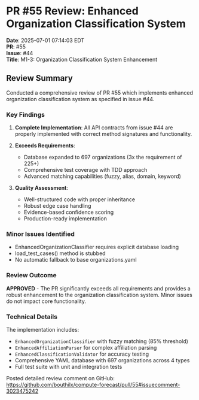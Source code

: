 # PR #55 Review: Enhanced Organization Classification System

**Date**: 2025-07-01 07:14:03 EDT  
**PR**: #55  
**Issue**: #44  
**Title**: M1-3: Organization Classification System Enhancement

## Review Summary

Conducted a comprehensive review of PR #55 which implements enhanced organization classification system as specified in issue #44.

### Key Findings

1. **Complete Implementation**: All API contracts from issue #44 are properly implemented with correct method signatures and functionality.

2. **Exceeds Requirements**: 
   - Database expanded to 697 organizations (3x the requirement of 225+)
   - Comprehensive test coverage with TDD approach
   - Advanced matching capabilities (fuzzy, alias, domain, keyword)

3. **Quality Assessment**:
   - Well-structured code with proper inheritance
   - Robust edge case handling
   - Evidence-based confidence scoring
   - Production-ready implementation

### Minor Issues Identified

- EnhancedOrganizationClassifier requires explicit database loading
- load_test_cases() method is stubbed
- No automatic fallback to base organizations.yaml

### Review Outcome

**APPROVED** - The PR significantly exceeds all requirements and provides a robust enhancement to the organization classification system. Minor issues do not impact core functionality.

### Technical Details

The implementation includes:
- `EnhancedOrganizationClassifier` with fuzzy matching (85% threshold)
- `EnhancedAffiliationParser` for complex affiliation parsing
- `EnhancedClassificationValidator` for accuracy testing
- Comprehensive YAML database with 697 organizations across 4 types
- Full test suite with unit and integration tests

Posted detailed review comment on GitHub: https://github.com/bouthilx/compute-forecast/pull/55#issuecomment-3023475242